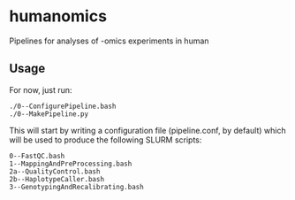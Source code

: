humanomics
=======

Pipelines for analyses of -omics experiments in human

Usage
-------

For now, just run:

```
./0--ConfigurePipeline.bash
./0--MakePipeline.py
```

This will start by writing a configuration file (pipeline.conf, by default) which will be used to produce the following SLURM scripts:

```
0--FastQC.bash
1--MappingAndPreProcessing.bash
2a--QualityControl.bash
2b--HaplotypeCaller.bash
3--GenotypingAndRecalibrating.bash
```
